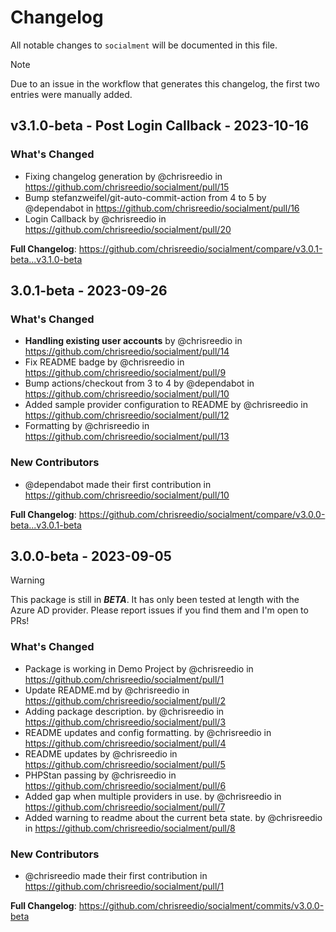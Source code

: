 # Changelog

All notable changes to `socialment` will be documented in this file.

> [!NOTE]
Due to an issue in the workflow that generates this changelog, the first two entries were manually added.

## v3.1.0-beta - Post Login Callback - 2023-10-16

### What's Changed

- Fixing changelog generation by @chrisreedio in https://github.com/chrisreedio/socialment/pull/15
- Bump stefanzweifel/git-auto-commit-action from 4 to 5 by @dependabot in https://github.com/chrisreedio/socialment/pull/16
- Login Callback by @chrisreedio in https://github.com/chrisreedio/socialment/pull/20

**Full Changelog**: https://github.com/chrisreedio/socialment/compare/v3.0.1-beta...v3.1.0-beta

## 3.0.1-beta - 2023-09-26

### What's Changed

- **Handling existing user accounts** by @chrisreedio in https://github.com/chrisreedio/socialment/pull/14
- Fix README badge by @chrisreedio in https://github.com/chrisreedio/socialment/pull/9
- Bump actions/checkout from 3 to 4 by @dependabot in https://github.com/chrisreedio/socialment/pull/10
- Added sample provider configuration to README by @chrisreedio in https://github.com/chrisreedio/socialment/pull/12
- Formatting by @chrisreedio in https://github.com/chrisreedio/socialment/pull/13

### New Contributors

- @dependabot made their first contribution in https://github.com/chrisreedio/socialment/pull/10

**Full Changelog**: https://github.com/chrisreedio/socialment/compare/v3.0.0-beta...v3.0.1-beta

## 3.0.0-beta - 2023-09-05

> [!WARNING]
This package is still in ***BETA***.
It has only been tested at length with the Azure AD provider.
Please report issues if you find them and I'm open to PRs!

### What's Changed

- Package is working in Demo Project by @chrisreedio in https://github.com/chrisreedio/socialment/pull/1
- Update README.md by @chrisreedio in https://github.com/chrisreedio/socialment/pull/2
- Adding package description. by @chrisreedio in https://github.com/chrisreedio/socialment/pull/3
- README updates and config formatting. by @chrisreedio in https://github.com/chrisreedio/socialment/pull/4
- README updates by @chrisreedio in https://github.com/chrisreedio/socialment/pull/5
- PHPStan passing by @chrisreedio in https://github.com/chrisreedio/socialment/pull/6
- Added gap when multiple providers in use. by @chrisreedio in https://github.com/chrisreedio/socialment/pull/7
- Added warning to readme about the current beta state. by @chrisreedio in https://github.com/chrisreedio/socialment/pull/8

### New Contributors

- @chrisreedio made their first contribution in https://github.com/chrisreedio/socialment/pull/1

**Full Changelog**: https://github.com/chrisreedio/socialment/commits/v3.0.0-beta
